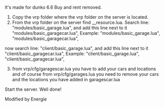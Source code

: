 
It's made for dunko 6.6 Buy and rent removed.

1. Copy the vrp folder where the vrp folder on the server is located.
2. From the vrp folder on the server find __resource.lua. Search line: "modules/basic_garage.lua", and add this line next to it "modules/basic_garagecar.lua",
Example: 
"modules/basic_garage.lua",
"modules/basic_garagecar.lua",

now search line: "client/basic_garage.lua", and add this line next to it "client/basic_garagecar.lua",
Example:
"client/basic_garage.lua",
"client/basic_garagecar.lua",

3. from vrp/cfg/garagescar.lua you have to add your cars and locations and of course from vrp/cfg/garages.lua you need to remove your cars and the locations you have added in garagescar.lua

Start the server. Well done!

Modified by Energie
